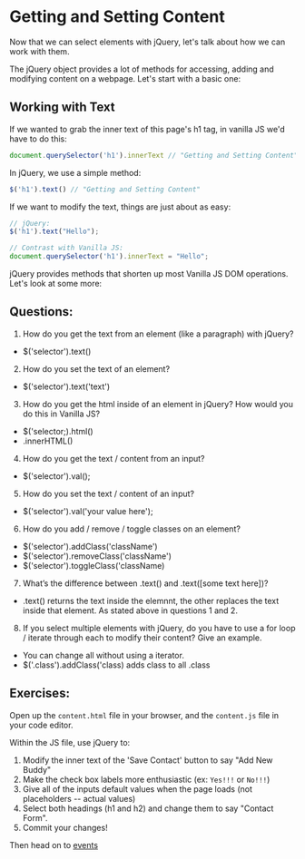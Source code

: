 # Getting and Setting Content

Now that we can select elements with jQuery, let's talk about how we can work with them.

The jQuery object provides a lot of methods for accessing, adding and modifying content on a webpage. Let's start with a basic one:

## Working with Text

If we wanted to grab the inner text of this page's h1 tag, in vanilla JS we'd have to do this:

```JavaScript
document.querySelector('h1').innerText // "Getting and Setting Content"
```

In jQuery, we use a simple method:

```JavaScript
$('h1').text() // "Getting and Setting Content"
```

If we want to modify the text, things are just about as easy:

```JavaScript
// jQuery:
$('h1').text("Hello");

// Contrast with Vanilla JS:
document.querySelector('h1').innerText = "Hello";
```

jQuery provides methods that shorten up most Vanilla JS DOM operations. Let's look at some more:

## Questions:
1. How do you get the text from an element (like a paragraph) with jQuery?

  - $('selector').text()

2. How do you set the text of an element?

  - $('selector').text('text')

3. How do you get the html inside of an element in jQuery? How would you do this in Vanilla JS?

  - $('selector;).html()
  - .innerHTML()

4. How do you get the text / content from an input?

  - $('selector').val();

5. How do you set the text / content of an input?

  - $('selector').val('your value here');

6. How do you add / remove / toggle classes on an element?

  - $('selector').addClass('className')
  - $('selector').removeClass('className')
  - $('selector').toggleClass('className)

7. What’s the difference between .text() and .text([some text here])?

 - .text() returns the text inside the elemnnt, the other replaces the text inside that element. As stated above in questions 1 and 2.

8. If you select multiple elements with jQuery, do you have to use a for loop / iterate through each to modify their content? Give an example.

- You can change all without using a iterator.
- $('.class').addClass('class) adds class to all .class

## Exercises:
Open up the `content.html` file in your browser, and the `content.js` file in your code editor.

Within the JS file, use jQuery to:
1. Modify the inner text of the 'Save Contact' button to say "Add New Buddy"
2. Make the check box labels more enthusiastic (ex: `Yes!!!` or `No!!!`)
3. Give all of the inputs default values when the page loads (not placeholders -- actual values)
4. Select both headings (h1 and h2) and change them to say "Contact Form".
5. Commit your changes!

Then head on to [events](../part-3-events)
